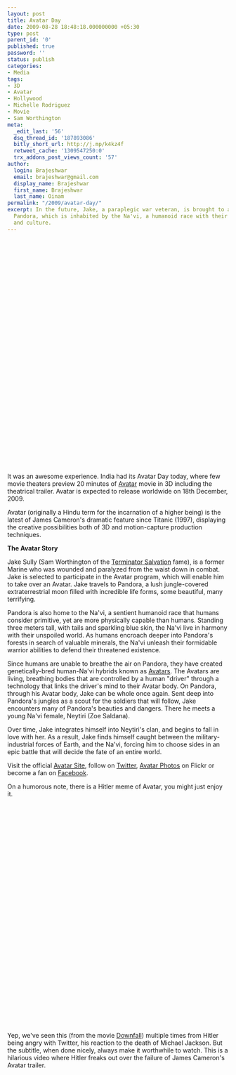 ```yaml
---
layout: post
title: Avatar Day
date: 2009-08-28 18:48:18.000000000 +05:30
type: post
parent_id: '0'
published: true
password: ''
status: publish
categories:
- Media
tags:
- 3D
- Avatar
- Hollywood
- Michelle Rodriguez
- Movie
- Sam Worthington
meta:
  _edit_last: '56'
  dsq_thread_id: '187893086'
  bitly_short_url: http://j.mp/k4kz4f
  retweet_cache: '1309547250:0'
  trx_addons_post_views_count: '57'
author:
  login: Brajeshwar
  email: brajeshwar@gmail.com
  display_name: Brajeshwar
  first_name: Brajeshwar
  last_name: Oinam
permalink: "/2009/avatar-day/"
excerpt: In the future, Jake, a paraplegic war veteran, is brought to another planet,
  Pandora, which is inhabited by the Na'vi, a humanoid race with their own language
  and culture.
---
```

<p><object width="640" height="518"><param name="movie" value="http://www.youtube.com/v/j6AAt-oV3wE&rel=0&color1=0xb1b1b1&color2=0xcfcfcf&feature=player_embedded&fs=1" /><param name="allowFullScreen" value="true" /><param name="allowScriptAccess" value="always" /><embed src="http://www.youtube.com/v/j6AAt-oV3wE&rel=0&color1=0xb1b1b1&color2=0xcfcfcf&feature=player_embedded&fs=1" type="application/x-shockwave-flash" allowfullscreen="true" allowscriptaccess="always" width="640" height="518"></embed></object></p>

<p>It was an awesome experience. India had its Avatar Day today, where few movie theaters preview 20 minutes of <a href="http://www.avatarmovie.com/">Avatar</a> movie in 3D including the theatrical trailer. Avatar is expected to release worldwide on 18th December, 2009.</p>
<p>Avatar (originally a Hindu term for the incarnation of a higher being) is the latest of James Cameron's dramatic feature since Titanic (1997), displaying the creative possibilities both of 3D and motion-capture production techniques.</p>
<p><strong>The Avatar Story</strong></p>
<p>Jake Sully (Sam Worthington of the <a href="http://www.imdb.com/title/tt0438488/">Terminator Salvation</a> fame), is a former Marine who was wounded and paralyzed from the waist down in combat. Jake is selected to participate in the Avatar program, which will enable him to take over an Avatar. Jake travels to Pandora, a lush jungle-covered extraterrestrial moon filled with incredible life forms, some beautiful, many terrifying.</p>
<p>Pandora is also home to the Na'vi, a sentient humanoid race that humans consider primitive, yet are more physically capable than humans. Standing three meters tall, with tails and sparkling blue skin, the Na'vi live in harmony with their unspoiled world. As humans encroach deeper into Pandora's forests in search of valuable minerals, the Na'vi unleash their formidable warrior abilities to defend their threatened existence.</p>
<p>Since humans are unable to breathe the air on Pandora, they have created genetically-bred human-Na'vi hybrids known as <a href="http://www.imdb.com/title/tt0499549/">Avatars</a>. The Avatars are living, breathing bodies that are controlled by a human "driver" through a technology that links the driver's mind to their Avatar body. On Pandora, through his Avatar body, Jake can be whole once again. Sent deep into Pandora's jungles as a scout for the soldiers that will follow, Jake encounters many of Pandora's beauties and dangers. There he meets a young Na'vi female, Neytiri (Zoe Saldana).</p>
<p>Over time, Jake integrates himself into Neytiri's clan, and begins to fall in love with her. As a result, Jake finds himself caught between the military-industrial forces of Earth, and the Na'vi, forcing him to choose sides in an epic battle that will decide the fate of an entire world.</p>
<p>Visit the official <a href="http://www.avatarmovie.com/">Avatar Site</a>, follow on <a href="http://twitter.com/officialavatar">Twitter</a>, <a href="http://www.flickr.com/photos/officialavatarmovie/">Avatar Photos</a> on Flickr or become a fan on <a href="http://www.facebook.com/officialavatarmovie">Facebook</a>.</p>
<p>On a humorous note, there is a Hitler meme of Avatar, you might just enjoy it.</p>
<p><object width="640" height="505"><param name="movie" value="http://www.youtube.com/v/JAPyipuT-Jg&hl=en&fs=1&" /><param name="allowFullScreen" value="true" /><param name="allowscriptaccess" value="always" /><embed src="http://www.youtube.com/v/JAPyipuT-Jg&hl=en&fs=1&" type="application/x-shockwave-flash" allowscriptaccess="always" allowfullscreen="true" width="640" height="505"></embed></object></p>
<p>Yep, we've seen this (from the movie <a href="http://www.imdb.com/title/tt0363163/">Downfall</a>) multiple times from Hitler being angry with Twitter, his reaction to the death of Michael Jackson. But the subtitle, when done nicely, always make it worthwhile to watch. This is a hilarious video where Hitler freaks out over the failure of James Cameron's Avatar trailer.</p>
